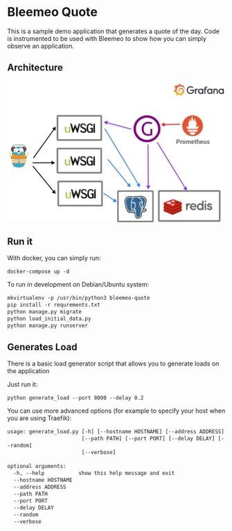 # Bleemeo Quote

This is a sample demo application that generates a quote of the day.
Code is instrumented to be used with Bleemeo to show how you can
simply observe an application.

## Architecture

![Architecture](quote_architecture.png)

## Run it

With docker, you can simply run:

```
docker-compose up -d
```

To run in development on Debian/Ubuntu system:

```
mkvirtualenv -p /usr/bin/python3 bleemeo-quote
pip install -r requrements.txt
python manage.py migrate
python load_initial_data.py
python manage.py runserver
```

## Generates Load

There is a basic load generator script that allows you to generate
loads on the application

Just run it:
```
python generate_load --port 8000 --delay 0.2
```

You can use more advanced options (for example to specify your host
when you are using Traefik):
```
usage: generate_load.py [-h] [--hostname HOSTNAME] [--address ADDRESS]
                        [--path PATH] [--port PORT] [--delay DELAY] [--random]
                        [--verbose]

optional arguments:
  -h, --help           show this help message and exit
  --hostname HOSTNAME
  --address ADDRESS
  --path PATH
  --port PORT
  --delay DELAY
  --random
  --verbose
```

